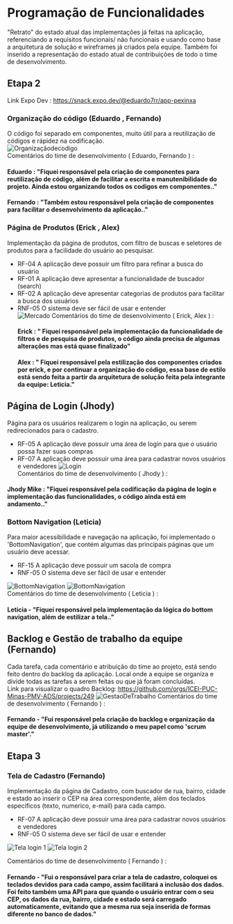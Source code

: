 # Programação de Funcionalidades

"Retrato" do estado atual das implementações já feitas na aplicação, referenciando a requisitos funcionais/ não funcionais e usando como base a arquitetura de solução e wireframes já criados pela equipe.  Também foi inserido a representação do estado atual de contribuições de todo o time de desenvolvimento.

## Etapa 2

Link Expo Dev : https://snack.expo.dev/@eduardo7rr/app-pexinxa
### Organização do código (Eduardo , Fernando)
O código foi separado em componentes, muito útil para a reutilização de códigos e rápidez na codificação.<br>
![Organizaçãodecodigo](img/Organization.png)<br>
Comentários do time de desenvolvimento ( Eduardo, Fernando ) :<br>
#### Eduardo : "Fiquei responsável pela criação de componentes para reutilização de código, além de facilitar a escrita e manutenibilidade do projeto. Ainda estou organizando todos os codigos em componentes.."
#### Fernando : "Também estou responsável pela criação de componentes para facilitar o desenvolvimento da aplicação.."

### Página de Produtos (Erick , Alex)
Implementação da página de produtos, com filtro de buscas e seletores de produtos para a facilidade do usuário ao pesquisar.<br>
- RF-04	A aplicação deve possuir um filtro para refinar a busca do usuário
- RF-01	A aplicação deve apresentar a funcionalidade de buscador (search)
- RF-02	A aplicação deve apresentar categorias de produtos para facilitar a busca dos usuários
- RNF-05	O sistema deve ser fácil de usar e entender<br>
![Mercado](img/Mercado.png)
Comentários do time de desenvolvimento ( Erick, Alex ) :<br>
  #### Erick : " Fiquei responsável pela implementação da funcionalidade de filtros e de pesquisa de produtos, o código ainda precisa de algumas alterações mas está quase finalizado"<br>
  #### Alex : " Fiquei responsável pela estilização dos componentes criados por erick, e por continuar a organização do código, essa base de estilo está sendo feita a partir da arquitetura de solução feita pela integrante da equipe: Leticia."
## Página de Login (Jhody)
Página para os usuários realizarem o login na aplicação, ou serem redirecionados para o cadastro.<br>
- RF-05	A aplicação deve possuir uma área de login para que o usuário possa fazer suas compras
- RF-07	A aplicação deve possuir uma área para cadastrar novos usuários e vendedores
![Login](img/PaginaLogin1.png)<br>
Comentários do time de desenvolvimento ( Jhody ) :<br>
 #### Jhody Mike : "Fiquei responsável pela codificação da página de login e implementação das funcionalidades, o código ainda está em andamento.."


### Bottom Navigation  (Leticia)

Para maior acessibilidade e navegação na aplicação, foi implementado o 'BottomNavigation', que contém algumas das principais páginas que um usuário deve acessar.<br>
- RF-15	A aplicação deve possuir um sacola de compra
- RNF-05	O sistema deve ser fácil de usar e entender

![BottomNavigation](img/Navegation.png)
![BottomNavigation](img/BottomNavigation.png)<br>
Comentários do time de desenvolvimento ( Leticia  ) :<br>
 #### Leticia - "Fiquei responsável pela implementação da lógica do bottom navigation, além de estilizar a tela.."
## Backlog e Gestão de trabalho da equipe (Fernando)
 Cada tarefa, cada comentário e atribuição do time ao projeto, está sendo feito dentro do backlog da aplicação. Local onde a equipe se organiza e divide todas as tarefas a serem feitas ou que já foram concluídas.<br>
 Link para visualizar o quadro Backlog: https://github.com/orgs/ICEI-PUC-Minas-PMV-ADS/projects/249
![GestaoDeTrabalho](img/Backlog_.png)
Comentários do time de desenvolvimento ( Fernando ) :<br>
#### Fernando - "Fui responsável pela criação do backlog e organização da equipe de desenvolvimento, já utilizando o meu papel como 'scrum master'."


## Etapa 3

### Tela de Cadastro (Fernando)

Implementação da página de Cadastro, com buscador de rua, bairro, cidade e estado ao inserir o CEP na área correspondente, além dos teclados especificos (texto, numerico, e-mail) para cada campo.
- RF-07	A aplicação deve possuir uma área para cadastrar novos usuários e vendedores
- RNF-05	O sistema deve ser fácil de usar e entender

![Tela login 1](img/Tela_cadastro_1.jpg)
![Tela login 2](img/Tela_cadastro_2.jpg)

Comentários do time de desenvolvimento ( Fernando ) :<br>
#### Fernando - "Fui o responsável para criar a tela de cadastro, coloquei os teclados devidos para cada campo, assim facilitará a inclusão dos dados. Foi feito também uma API para que quando o usuário entrar com o seu CEP, os dados da rua, bairro, cidade e estado será carregado automaticamente, evitando que a mesma rua seja inserida de formas diferente no banco de dados."
